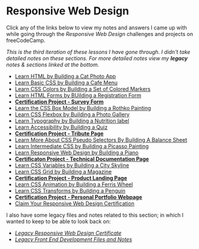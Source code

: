 # Responsive Web Design

Click any of the links below to view my notes and answers I came up with while going through the _Responsive Web Design_ challenges and projects on freeCodeCamp.

*This is the third iteration of these lessons I have gone through. I didn't take detailed notes on these sections. For more detailed notes view my **legacy** notes & sections linked at the bottom.*

- [Learn HTML by Building a Cat Photo App](./1.%20Learn%20HTML%20by%20Building%20a%20Cat%20Photo%20App.md#learn-html-by-building-a-cat-photo-app)
- [Learn Basic CSS by Building a Cafe Menu](./2.%20Learn%20Basic%20CSS%20by%20Building%20a%20Cafe%20Menu.md#learn-basic-css-by-building-a-cafe-menu)
- [Learn CSS Colors by Building a Set of Colored Markers](./3.%20Learn%20CSS%20Colors%20by%20Building%20a%20Set%20of%20Colored%20markers.md#learn-css-colors-by-building-a-set-of-colored-markers)
- [Learn HTML Forms by BUilding a Registration Form](./4.%20Learn%20HTML%20Forms%20by%20Building%20a%20Registration%20Form.md#learn-html-forms-by-building-a-registration-form)
- **[Certification Project - Survey Form](5.%20Certification%20Project%20-%20Survey%20Form.md#survey-form)**
- [Learn the CSS Box Model by Building a Rothko Painting](./6.%20Learn%20the%20CSS%20Box%20Model%20by%20Building%20a%20Rothko%20Painting.md#learn-the-css-box-model-by-building-a-rothko-painting)
- [Learn CSS Flexbox by Building a Photo Gallery](./7.%20Learn%20CSS%20Flexbox%20by%20Building%20a%20Photo%20Gallery.md#-learn-css-flexbox-by-building-a-photo-gallery)
- [Learn Typography by Building a Nutrition label](./8.%20Learn%20Typography%20by%20Building%20a%20Nutrition%20Label.md#learn-typography-by-building-a-nutrition-label)
- [Learn Accessibility by Building a Quiz](./9.%20Learn%20Accessibility%20by%20BUilding%20a%20Quiz.md#learn-accessibility-by-building-a-quiz)
- **[Certification Project - Tribute Page](./10.%20Certification%20Project%20-%20Tribute%20Page.md#tribute-page)**
- [Learn More About CSS Pseudo Selectors By Building A Balance Sheet](./11.%20Learn%20More%20About%20CSS%20Pseudo%20Selectors%20By%20Building%20A%20Balance%20Sheet.md#learn-more-about-css-pseudo-selectors-by-building-a-balance-sheet)
- [Learn Intermediate CSS by Building a Picasso Painting](./12.%20Learn%20Intermediate%20CSS%20by%20Building%20a%20Picasso%20Painting.md#learn-intermediate-css-by-building-a-picasso-painting)
- [Learn Responsive Web Design by Building a Piano](./13.%20Learn%20Responsive%20Web%20Design%20by%20Building%20a%20Piano.md#learn-responsive-web-design-by-building-a-piano)
- **[Certificaton Project - Technical Documentation Page](./14.%20Certification%20Project%20-%20Technical%20Documentation%20Page.md#technical-documentation-page)**
- [Learn CSS Variables by Building a City Skyline](./15.%20Learn%20CSS%20Variables%20by%20Building%20a%20City%20Skyline.md#learn-css-variables-by-building-a-city-skyline)
- [Learn CSS Grid by Building a Magazine](./16.%20Learn%20CSS%20Grid%20by%20Building%20a%20Magazine.md#learn-css-grid-by-building-a-magazine)
- **[Certification Project - Product Landing Page](./17.%20Certification%20Project%20-%20Product%20Landing%20Page.md#product-landing-page)**
- [Learn CSS Animation by Building a Ferris Wheel](./18.%20Learn%20CSS%20Animation%20by%20Building%20a%20Ferris%20Wheel.md#learn-css-animation-by-building-a-ferris-wheel)
- [Learn CSS Transforms by Building a Penguin](./19.%20Learn%20CSS%20Transforms%20by%20Building%20a%20Penguin.md#learn-css-transforms-by-building-a-penguin)
- **[Certification Project - Personal Portfolio Webpage](./20.%20Certification%20Project%20-%20Personal%20Portfolio%20Webpage.md#personal-portfolio-webpage)**
- [Claim Your Responsive Web Design Certification](/Images/certificates/README.md#certificates)

I also have some legacy files and notes related to this section; in which I wanted to keep to be able to look back on:

- _[Legacy Responsive Web Design Certificate](./Legacy%20Responsive%20Web%20Design/README.md#legacy-responsive-web-design)_
- _[Legacy Front End Development Files and Notes](./Legacy%20Front%20End%20Development%20Files%20and%20Notes/cat-photo-app/README.md#cat-photo-app)_
